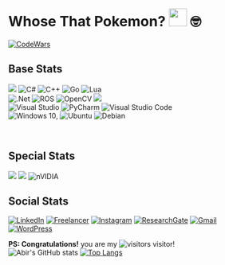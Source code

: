 # Whose That Pokemon?  <img src="http://i.imgur.com/HjpTdNa.png" height="36"> 🤓
[![CodeWars](https://www.codewars.com/users/Abirino/badges/large)](https://www.codewars.com/users/Abirino 'My Honor Badge')
<br>

## Base Stats
<img src="https://img.shields.io/badge/Python-FFD43B?style=for-the-badge&logo=python&logoColor=darkgreen" /> ![C#](https://img.shields.io/badge/c%23-%23239120.svg?style=for-the-badge&logo=c-sharp&logoColor=white) ![C++](https://img.shields.io/badge/c++-%2300599C.svg?style=for-the-badge&logo=c%2B%2B&logoColor=white) ![Go](https://img.shields.io/badge/go-%2300ADD8.svg?style=for-the-badge&logo=go&logoColor=white) ![Lua](https://img.shields.io/badge/lua-%232C2D72.svg?style=for-the-badge&logo=lua&logoColor=white) <br>
![.Net](https://img.shields.io/badge/.NET-5C2D91?style=for-the-badge&logo=.net&logoColor=white) ![ROS](https://img.shields.io/badge/ros-%230A0FF9.svg?style=for-the-badge&logo=ros&logoColor=white) ![OpenCV](https://img.shields.io/badge/opencv-%23white.svg?style=for-the-badge&logo=opencv&logoColor=white) <img src="https://img.shields.io/badge/Keras-D00000?style=for-the-badge&logo=Keras&logoColor=white" /> <br>
![Visual Studio](https://img.shields.io/badge/Visual_Studio-5C2D91?style=for-the-badge&logo=visual%20studio&logoColor=white) ![PyCharm](https://img.shields.io/badge/pycharm-143?style=for-the-badge&logo=pycharm&logoColor=black&color=black&labelColor=green) ![Visual Studio Code](https://img.shields.io/badge/VisualStudioCode-0078d7.svg?style=for-the-badge&logo=visual-studio-code&logoColor=white)
<br>
![Windows 10](https://img.shields.io/badge/Windows-0078D6?style=for-the-badge&logo=windows&logoColor=white), ![Ubuntu](https://img.shields.io/badge/Ubuntu-E95420?style=for-the-badge&logo=ubuntu&logoColor=white) ![Debian](https://img.shields.io/badge/Debian-D70A53?style=for-the-badge&logo=debian&logoColor=white)

 <br>
 
## Special Stats
<img src="https://img.shields.io/badge/Arduino-00979D?style=for-the-badge&logo=Arduino&logoColor=white" /> <img src="https://img.shields.io/badge/Raspberry%20Pi-A22846?style=for-the-badge&logo=Raspberry%20Pi&logoColor=white" /> ![nVIDIA](https://img.shields.io/badge/nVIDIA-%2376B900.svg?style=for-the-badge&logo=nVIDIA&logoColor=white)
<br>
## Social Stats
[![LinkedIn](https://img.shields.io/badge/linkedin-%230077B5.svg?style=for-the-badge&logo=linkedin&logoColor=white)](https://www.linkedin.com/in/abir-bhattacharyya-22041112/ )
[![Freelancer](https://img.shields.io/badge/Freelancer-29B2FE?style=for-the-badge&logo=Freelancer&logoColor=white)](https://acewebslinger-61aaa.firebaseapp.com/)
[![Instagram](https://img.shields.io/badge/instagram-%23E4405F.svg?style=for-the-badge&logo=Instagram&logoColor=white)](https://www.instagram.com/abir_spidey/)
[![ResearchGate](https://img.shields.io/badge/ResearchGate-00CCBB?style=for-the-badge&logo=ResearchGate&logoColor=white)](https://www.researchgate.net/profile/Abir-Bhattacharyya-5)
[![Gmail](https://img.shields.io/badge/Gmail-D14836?style=for-the-badge&logo=gmail&logoColor=white)](mailto:abir.bhattacharyya22@gmail.com?subject=HelloWorld!)
[![WordPress](https://img.shields.io/badge/WordPress-%23117AC9.svg?style=for-the-badge&logo=WordPress&logoColor=white)](https://roboinno.wordpress.com/)

**PS: Congratulations!** you are my ![visitors](https://visitor-badge.glitch.me/badge?page_id=page.id) visitor!
<br>
![Abir's GitHub stats](https://github-readme-stats.vercel.app/api?username=bathonSpidey&show_icons=true&theme=radical)
[![Top Langs](https://github-readme-stats.vercel.app/api/top-langs/?username=bathonSpidey&hide=jupyternotebook&layout=compact)](https://github.com/bathonSpidey/github-readme-stats)



<!--
**bathonSpidey/bathonSpidey** is a ✨ _special_ ✨ repository because its `README.md` (this file) appears on your GitHub profile.

Here are some ideas to get you started:

- 🔭 I’m currently working on ... 👋
- 🌱 I’m currently learning ...
- 👯 I’m looking to collaborate on ...
- 🤔 I’m looking for help with ...
- 💬 Ask me about ...
- 📫 How to reach me: ...
- 😄 Pronouns: ...
- ⚡ Fun fact: ...
-->
